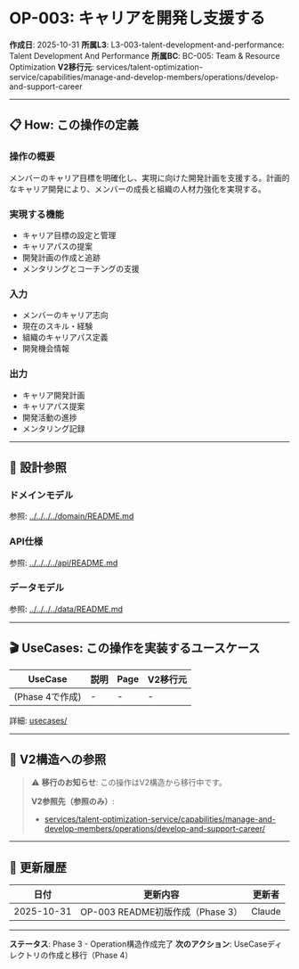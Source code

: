 # OP-003: キャリアを開発し支援する

**作成日**: 2025-10-31
**所属L3**: L3-003-talent-development-and-performance: Talent Development And Performance
**所属BC**: BC-005: Team & Resource Optimization
**V2移行元**: services/talent-optimization-service/capabilities/manage-and-develop-members/operations/develop-and-support-career

---

## 📋 How: この操作の定義

### 操作の概要
メンバーのキャリア目標を明確化し、実現に向けた開発計画を支援する。計画的なキャリア開発により、メンバーの成長と組織の人材力強化を実現する。

### 実現する機能
- キャリア目標の設定と管理
- キャリアパスの提案
- 開発計画の作成と追跡
- メンタリングとコーチングの支援

### 入力
- メンバーのキャリア志向
- 現在のスキル・経験
- 組織のキャリアパス定義
- 開発機会情報

### 出力
- キャリア開発計画
- キャリアパス提案
- 開発活動の進捗
- メンタリング記録

---

## 🔗 設計参照

### ドメインモデル
参照: [../../../../domain/README.md](../../../../domain/README.md)

### API仕様
参照: [../../../../api/README.md](../../../../api/README.md)

### データモデル
参照: [../../../../data/README.md](../../../../data/README.md)

---

## 🎬 UseCases: この操作を実装するユースケース

| UseCase | 説明 | Page | V2移行元 |
|---------|------|------|---------|
| (Phase 4で作成) | - | - | - |

詳細: [usecases/](usecases/)

---

## 🔗 V2構造への参照

> ⚠️ **移行のお知らせ**: この操作はV2構造から移行中です。
>
> **V2参照先（参照のみ）**:
> - [services/talent-optimization-service/capabilities/manage-and-develop-members/operations/develop-and-support-career/](../../../../../../../services/talent-optimization-service/capabilities/manage-and-develop-members/operations/develop-and-support-career/)

---

## 📝 更新履歴

| 日付 | 更新内容 | 更新者 |
|------|---------|--------|
| 2025-10-31 | OP-003 README初版作成（Phase 3） | Claude |

---

**ステータス**: Phase 3 - Operation構造作成完了
**次のアクション**: UseCaseディレクトリの作成と移行（Phase 4）
